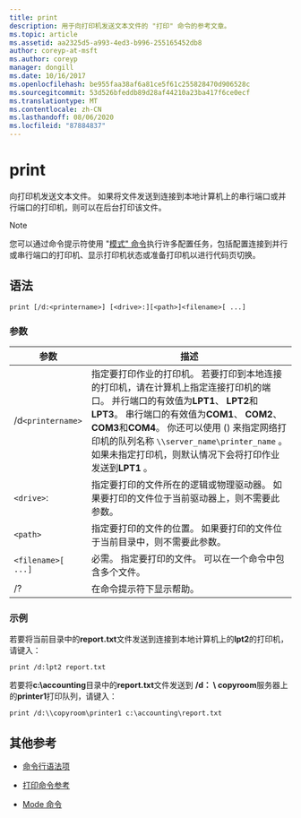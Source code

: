 ```yaml
---
title: print
description: 用于向打印机发送文本文件的 "打印" 命令的参考文章。
ms.topic: article
ms.assetid: aa2325d5-a993-4ed3-b996-255165452db8
author: coreyp-at-msft
ms.author: coreyp
manager: dongill
ms.date: 10/16/2017
ms.openlocfilehash: be955faa38af6a81ce5f61c255828470d906528c
ms.sourcegitcommit: 53d526bfeddb89d28af44210a23ba417f6ce0ecf
ms.translationtype: MT
ms.contentlocale: zh-CN
ms.lasthandoff: 08/06/2020
ms.locfileid: "87884837"
---
```

# <a name="print"></a>print

向打印机发送文本文件。 如果将文件发送到连接到本地计算机上的串行端口或并行端口的打印机，则可以在后台打印该文件。

> [!NOTE]
> 您可以通过命令提示符使用 "[模式" 命令](mode.md)执行许多配置任务，包括配置连接到并行或串行端口的打印机、显示打印机状态或准备打印机以进行代码页切换。

## <a name="syntax"></a>语法

```
print [/d:<printername>] [<drive>:][<path>]<filename>[ ...]
```

### <a name="parameters"></a>参数

| 参数 | 描述 |
|--|--|
| /d`<printername>` | 指定要打印作业的打印机。 若要打印到本地连接的打印机，请在计算机上指定连接打印机的端口。 并行端口的有效值为**LPT1**、 **LPT2**和**LPT3**。 串行端口的有效值为**COM1**、 **COM2**、 **COM3**和**COM4**。 你还可以使用 () 来指定网络打印机的队列名称 `\\server_name\printer_name` 。 如果未指定打印机，则默认情况下会将打印作业发送到**LPT1** 。 |
| `<drive>`: | 指定要打印的文件所在的逻辑或物理驱动器。 如果要打印的文件位于当前驱动器上，则不需要此参数。 |
| `<path>` | 指定要打印的文件的位置。 如果要打印的文件位于当前目录中，则不需要此参数。 |
| `<filename>[ ...]` | 必需。 指定要打印的文件。 可以在一个命令中包含多个文件。 |
| /? | 在命令提示符下显示帮助。 |

### <a name="examples"></a>示例

若要将当前目录中的**report.txt**文件发送到连接到本地计算机上的**lpt2**的打印机，请键入：

```
print /d:lpt2 report.txt
```

若要将**c:\accounting**目录中的**report.txt**文件发送到 **/d： \\ copyroom**服务器上的**printer1**打印队列，请键入：

```
print /d:\\copyroom\printer1 c:\accounting\report.txt
```

## <a name="additional-references"></a>其他参考

- [命令行语法项](command-line-syntax-key.md)

- [打印命令参考](print-command-reference.md)

- [Mode 命令](mode.md)